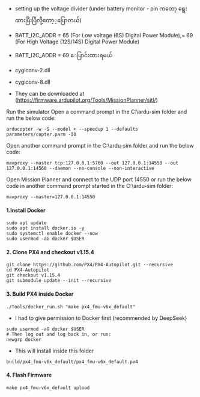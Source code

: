 ###
- setting up the voltage divider (under battery monitor - pin ကတော့ ‌ရွေးထားပြီးပြီလို့တော့့ပြောတယ်)
- BATT_I2C_ADDR = 65 (For Low voltage (6S) Digital Power Module),= 69 (For High Voltage (12S/14S) Digital Power Module)
- BATT_I2C_ADDR = 69 ေပြာင်းထားရမယ်

- cygiconv-2.dll
- cygiconv-8.dll
- They can be downloaded at (https://firmware.ardupilot.org/Tools/MissionPlanner/sitl/)

Run the simulator
Open a command prompt in the C:\ardu-sim folder and run the below code:
```
arducopter -w -S --model + --speedup 1 --defaults parameters/copter.parm -I0
```
Open another command prompt in the C:\ardu-sim folder and run the below code:

```
mavproxy --master tcp:127.0.0.1:5760 --out 127.0.0.1:14550 --out 127.0.0.1:14560 --daemon --no-console --non-interactive
```

Open Mission Planner and connect to the UDP port 14550 or run the below code in another command prompt started in the C:\ardu-sim folder:

```
mavproxy --master=127.0.0.1:14550
```

#### 1.Install Docker
```
sudo apt update
sudo apt install docker.io -y
sudo systemctl enable docker --now
sudo usermod -aG docker $USER

```
#### 2. Clone PX4 and checkout v1.15.4
```
git clone https://github.com/PX4/PX4-Autopilot.git --recursive
cd PX4-Autopilot
git checkout v1.15.4
git submodule update --init --recursive
```
#### 3. Build PX4 inside Docker
```
./Tools/docker_run.sh "make px4_fmu-v6x_default"
```
- I had to give permission to Docker first (recommended by DeepSeek)
```
sudo usermod -aG docker $USER
# Then log out and log back in, or run:
newgrp docker
```
- This will install inside this folder
```
build/px4_fmu-v6x_default/px4_fmu-v6x_default.px4
```

#### 4. Flash Firmware
```
make px4_fmu-v6x_default upload
```

